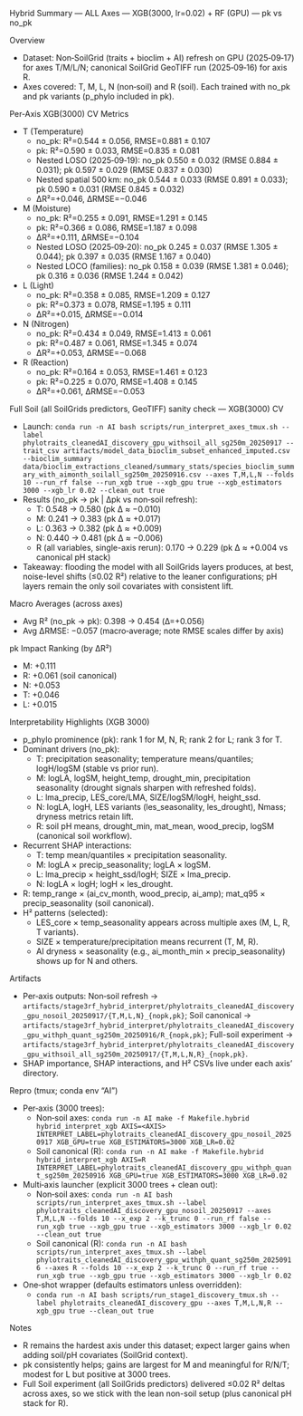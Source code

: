 Hybrid Summary — ALL Axes — XGB(3000, lr=0.02) + RF (GPU) — pk vs no_pk

Overview
- Dataset: Non‑SoilGrid (traits + bioclim + AI) refresh on GPU (2025‑09‑17) for axes T/M/L/N; canonical SoilGrid GeoTIFF run (2025‑09‑16) for axis R.
- Axes covered: T, M, L, N (non‑soil) and R (soil). Each trained with no_pk and pk variants (p_phylo included in pk).

Per‑Axis XGB(3000) CV Metrics
- T (Temperature)
  - no_pk: R²=0.544 ± 0.056, RMSE=0.881 ± 0.107
  - pk:    R²=0.590 ± 0.033, RMSE=0.835 ± 0.081
  - Nested LOSO (2025‑09‑19): no_pk 0.550 ± 0.032 (RMSE 0.884 ± 0.031); pk 0.597 ± 0.029 (RMSE 0.837 ± 0.030)
  - Nested spatial 500 km: no_pk 0.544 ± 0.033 (RMSE 0.891 ± 0.033); pk 0.590 ± 0.031 (RMSE 0.845 ± 0.032)
  - ΔR²=+0.046, ΔRMSE=−0.046
- M (Moisture)
  - no_pk: R²=0.255 ± 0.091, RMSE=1.291 ± 0.145
  - pk:    R²=0.366 ± 0.086, RMSE=1.187 ± 0.098
  - ΔR²=+0.111, ΔRMSE=−0.104
  - Nested LOSO (2025‑09‑20): no_pk 0.245 ± 0.037 (RMSE 1.305 ± 0.044); pk 0.397 ± 0.035 (RMSE 1.167 ± 0.040)
  - Nested LOCO (families):   no_pk 0.158 ± 0.039 (RMSE 1.381 ± 0.046); pk 0.316 ± 0.036 (RMSE 1.244 ± 0.042)
- L (Light)
  - no_pk: R²=0.358 ± 0.085, RMSE=1.209 ± 0.127
  - pk:    R²=0.373 ± 0.078, RMSE=1.195 ± 0.111
  - ΔR²=+0.015, ΔRMSE=−0.014
- N (Nitrogen)
  - no_pk: R²=0.434 ± 0.049, RMSE=1.413 ± 0.061
  - pk:    R²=0.487 ± 0.061, RMSE=1.345 ± 0.074
  - ΔR²=+0.053, ΔRMSE=−0.068
- R (Reaction)
  - no_pk: R²=0.164 ± 0.053, RMSE=1.461 ± 0.123
  - pk:    R²=0.225 ± 0.070, RMSE=1.408 ± 0.145
  - ΔR²=+0.061, ΔRMSE=−0.053

Full Soil (all SoilGrids predictors, GeoTIFF) sanity check — XGB(3000) CV
- Launch: `conda run -n AI bash scripts/run_interpret_axes_tmux.sh --label phylotraits_cleanedAI_discovery_gpu_withsoil_all_sg250m_20250917 --trait_csv artifacts/model_data_bioclim_subset_enhanced_imputed.csv --bioclim_summary data/bioclim_extractions_cleaned/summary_stats/species_bioclim_summary_with_aimonth_soilall_sg250m_20250916.csv --axes T,M,L,N --folds 10 --run_rf false --run_xgb true --xgb_gpu true --xgb_estimators 3000 --xgb_lr 0.02 --clean_out true`
- Results (no_pk → pk | Δpk vs non‑soil refresh):
  - T: 0.548 → 0.580 (pk Δ ≈ −0.010)
  - M: 0.241 → 0.383 (pk Δ ≈ +0.017)
  - L: 0.363 → 0.382 (pk Δ ≈ +0.009)
  - N: 0.440 → 0.481 (pk Δ ≈ −0.006)
  - R (all variables, single-axis rerun): 0.170 → 0.229 (pk Δ ≈ +0.004 vs canonical pH stack)
- Takeaway: flooding the model with all SoilGrids layers produces, at best, noise-level shifts (≤0.02 R²) relative to the leaner configurations; pH layers remain the only soil covariates with consistent lift.

Macro Averages (across axes)
- Avg R² (no_pk → pk): 0.398 → 0.454 (Δ=+0.056)
- Avg ΔRMSE: −0.057 (macro‑average; note RMSE scales differ by axis)

pk Impact Ranking (by ΔR²)
- M: +0.111
- R: +0.061 (soil canonical)
- N: +0.053
- T: +0.046
- L: +0.015

Interpretability Highlights (XGB 3000)
- p_phylo prominence (pk): rank 1 for M, N, R; rank 2 for L; rank 3 for T.
- Dominant drivers (no_pk):
  - T: precipitation seasonality; temperature means/quantiles; logH/logSM (stable vs prior run).
  - M: logLA, logSM, height_temp, drought_min, precipitation seasonality (drought signals sharpen with refreshed folds).
  - L: lma_precip, LES_core/LMA, SIZE/logSM/logH, height_ssd.
  - N: logLA, logH, LES variants (les_seasonality, les_drought), Nmass; dryness metrics retain lift.
  - R: soil pH means, drought_min, mat_mean, wood_precip, logSM (canonical soil workflow).
- Recurrent SHAP interactions:
  - T: temp mean/quantiles × precipitation seasonality.
  - M: logLA × precip_seasonality; logLA × logSM.
  - L: lma_precip × height_ssd/logH; SIZE × lma_precip.
  - N: logLA × logH; logH × les_drought.
- R: temp_range × (ai_cv_month, wood_precip, ai_amp); mat_q95 × precip_seasonality (soil canonical).
- H² patterns (selected):
  - LES_core × temp_seasonality appears across multiple axes (M, L, R, T variants).
  - SIZE × temperature/precipitation means recurrent (T, M, R).
  - AI dryness × seasonality (e.g., ai_month_min × precip_seasonality) shows up for N and others.

Artifacts
- Per‑axis outputs: Non‑soil refresh → `artifacts/stage3rf_hybrid_interpret/phylotraits_cleanedAI_discovery_gpu_nosoil_20250917/{T,M,L,N}_{nopk,pk}`; Soil canonical → `artifacts/stage3rf_hybrid_interpret/phylotraits_cleanedAI_discovery_gpu_withph_quant_sg250m_20250916/R_{nopk,pk}`; Full-soil experiment → `artifacts/stage3rf_hybrid_interpret/phylotraits_cleanedAI_discovery_gpu_withsoil_all_sg250m_20250917/{T,M,L,N,R}_{nopk,pk}`.
- SHAP importance, SHAP interactions, and H² CSVs live under each axis’ directory.

Repro (tmux; conda env “AI”)
- Per‑axis (3000 trees):
  - Non‑soil axes: `conda run -n AI make -f Makefile.hybrid hybrid_interpret_xgb AXIS=<AXIS> INTERPRET_LABEL=phylotraits_cleanedAI_discovery_gpu_nosoil_20250917 XGB_GPU=true XGB_ESTIMATORS=3000 XGB_LR=0.02`
  - Soil canonical (R): `conda run -n AI make -f Makefile.hybrid hybrid_interpret_xgb AXIS=R INTERPRET_LABEL=phylotraits_cleanedAI_discovery_gpu_withph_quant_sg250m_20250916 XGB_GPU=true XGB_ESTIMATORS=3000 XGB_LR=0.02`
- Multi‑axis launcher (explicit 3000 trees + clean out):
  - Non‑soil axes: `conda run -n AI bash scripts/run_interpret_axes_tmux.sh --label phylotraits_cleanedAI_discovery_gpu_nosoil_20250917 --axes T,M,L,N --folds 10 --x_exp 2 --k_trunc 0 --run_rf false --run_xgb true --xgb_gpu true --xgb_estimators 3000 --xgb_lr 0.02 --clean_out true`
  - Soil canonical (R): `conda run -n AI bash scripts/run_interpret_axes_tmux.sh --label phylotraits_cleanedAI_discovery_gpu_withph_quant_sg250m_20250916 --axes R --folds 10 --x_exp 2 --k_trunc 0 --run_rf true --run_xgb true --xgb_gpu true --xgb_estimators 3000 --xgb_lr 0.02`
- One‑shot wrapper (defaults estimators unless overridden):
  - `conda run -n AI bash scripts/run_stage1_discovery_tmux.sh --label phylotraits_cleanedAI_discovery_gpu --axes T,M,L,N,R --xgb_gpu true --clean_out true`

Notes
- R remains the hardest axis under this dataset; expect larger gains when adding soil/pH covariates (SoilGrid context).
- pk consistently helps; gains are largest for M and meaningful for R/N/T; modest for L but positive at 3000 trees.
- Full Soil experiment (all SoilGrids predictors) delivered ≤0.02 R² deltas across axes, so we stick with the lean non-soil setup (plus canonical pH stack for R).
